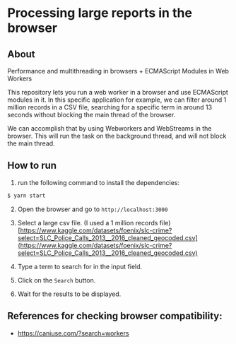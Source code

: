 # Processing large reports in the browser

## About

Performance and multithreading in browsers + ECMAScript Modules in Web Workers

This repository lets you run a web worker in a browser and use ECMAScript modules in it.
In this specific application for example, we can filter around 1 million records in a CSV file, searching for a specific term in around 13 seconds without blocking the main thread of the browser.

We can accomplish that by using Webworkers and WebStreams in the browser. This will run the task on the background thread, and will not block the main thread.

## How to run

1. run the following command to install the dependencies:

```bash
$ yarn start
```

2. Open the browser and go to `http://localhost:3000`

3. Select a large csv file. (I used a 1 million records file)
[https://www.kaggle.com/datasets/foenix/slc-crime?select=SLC_Police_Calls_2013__2016_cleaned_geocoded.csv](https://www.kaggle.com/datasets/foenix/slc-crime?select=SLC_Police_Calls_2013__2016_cleaned_geocoded.csv)

4. Type a term to search for in the input field.

5. Click on the `Search` button.

6. Wait for the results to be displayed.



## References for checking browser compatibility:
- https://caniuse.com/?search=workers
